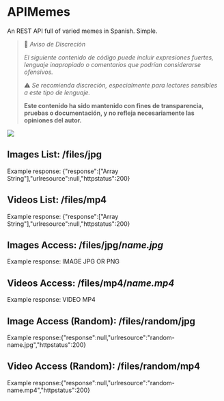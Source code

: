 # APIMemes
An REST API full of varied memes in Spanish. Simple.

> 📢 *Aviso de Discreción*
> 
> *El siguiente contenido de código puede incluir expresiones fuertes, lenguaje inapropiado o comentarios que podrían considerarse ofensivos.*
> 
> ⚠️ *Se recomienda discreción, especialmente para lectores sensibles a este tipo de lenguaje.*
> 
> **Este contenido ha sido mantenido con fines de transparencia, pruebas o documentación, y no refleja necesariamente las opiniones del autor.**

![](memes_mini.jpg)

## Images List: /files/jpg
Example response: {"response":["Array String"],"urlresource":null,"httpstatus":200}

## Videos List: /files/mp4
Example response: {"response":["Array String"],"urlresource":null,"httpstatus":200}

## Images Access: /files/jpg/*name.jpg*
Example response: IMAGE JPG OR PNG

## Videos Access: /files/mp4/*name.mp4*
Example response: VIDEO MP4

## Image Access (Random): /files/random/jpg
Example response:{"response":null,"urlresource":"random-name.jpg","httpstatus":200}

## Video Access (Random): /files/random/mp4
Example response:{"response":null,"urlresource":"random-name.mp4","httpstatus":200}
